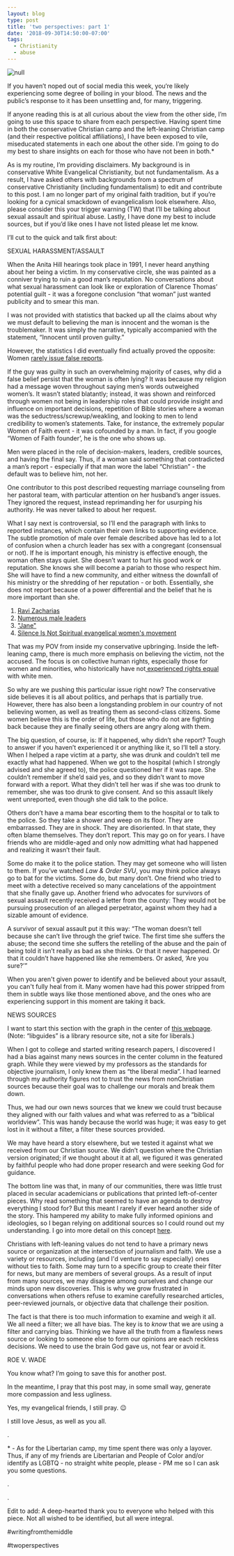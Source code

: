 ```yaml
---
layout: blog
type: post
title: 'two perspectives: part 1'
date: '2018-09-30T14:50:00-07:00'
tags:
  - Christianity
  - abuse
---
```

![null](/images/uploads/pexels-photo-209981.png)

If you haven’t noped out of social media this week, you‘re likely experiencing some degree of boiling in your blood. The news and the public’s response to it has been unsettling and, for many, triggering.

If anyone reading this is at all curious about the view from the other side, I’m going to use this space to share from each perspective. Having spent time in both the conservative Christian camp and the left-leaning Christian camp (and their respective political affiliations), I have been exposed to vile, miseducated statements in each one about the other side. I’m going to do my best to share insights on each for those who have not been in both.*

As is my routine, I’m providing disclaimers. My background is in conservative White Evangelical Christianity, but not fundamentalism. As a result, I have asked others with backgrounds from a spectrum of conservative Christianity (including fundamentalism) to edit and contribute to this post. I am no longer part of my original faith tradition, but if you’re looking for a cynical smackdown of evangelicalism look elsewhere. Also, please consider this your trigger warning (TW) that I’ll be talking about sexual assault and spiritual abuse. Lastly, I have done my best to include sources, but if you’d like ones I have not listed please let me know.

I’ll cut to the quick and talk first about:

SEXUAL HARASSMENT/ASSAULT

When the Anita Hill hearings took place in 1991, I never heard anything about her being a victim. In my conservative circle, she was painted as a conniver trying to ruin a good man’s reputation. No conversations about what sexual harassment can look like or exploration of Clarence Thomas’ potential guilt - it was a foregone conclusion “that woman” just wanted publicity and to smear this man.

I was not provided with statistics that backed up all the claims about why we must default to believing the man is innocent and the woman is the troublemaker. It was simply the narrative, typically accompanied with the statement, “Innocent until proven guilty.”

However, the statistics I did eventually find actually proved the opposite: Women [rarely issue false reports](https://qz.com/980766/the-truth-about-false-rape-accusations/?fbclid=IwAR0OMkyqPZJGMOnbMRS042uq2RPuuGn6i0P5g95s-qu_SSv7YmTTY-L3gtY).

If the guy was guilty in such an overwhelming majority of cases, why did a false belief persist that the woman is often lying? It was because my religion had a message woven throughout saying men’s words outweighed women’s. It wasn’t stated blatantly; instead, it was shown and reinforced through women not being in leadership roles that could provide insight and influence on important decisions, repetition of Bible stories where a woman was the seductress/screwup/weakling, and looking to men to lend credibility to women’s statements. Take, for instance, the extremely popular Women of Faith event - it was cofounded by a man. In fact, if you google “Women of Faith founder’, he is the one who shows up.

Men were placed in the role of decision-makers, leaders, credible sources, and having the final say. Thus, if a woman said something that contradicted a man’s report - especially if that man wore the label “Christian” - the default was to believe him, not her.

One contributor to this post described requesting marriage counseling from her pastoral team, with particular attention on her husband’s anger issues. They ignored the request, instead reprimanding her for usurping his authority. He was never talked to about her request.

What I say next is controversial, so I’ll end the paragraph with links to reported instances, which contain their own links to supporting evidence. The subtle promotion of male over female described above has led to a lot of confusion when a church leader has sex with a congregant (consensual or not). If he is important enough, his ministry is effective enough, the woman often stays quiet. She doesn’t want to hurt his good work or reputation. She knows she will become a pariah to those who respect him. She will have to find a new community, and either witness the downfall of his ministry or the shredding of her reputation - or both. Essentially, she does not report because of a power differential and the belief that he is more important than she.

1. [Ravi Zacharias](http://thewartburgwatch.com/2017/12/04/ravi-zacharias-why-i-dont-think-his-response-at-christianity-today-cleared-things-up/?fbclid=IwAR1xjfpUscNSnVME_JPTJRCxp4ehdHTaO5DG_e-W909yUg6tO1JhhE8z-t8)
2. [Numerous male leaders](https://natesparks130.com/2016/05/19/5-reasons-not-to-support-new-calvinism/amp/?fbclid=IwAR2FIXgbTPiXLdH_N46J3of-k5o6pDbuyOkgdY_Y_lKj8XjLG1GPa34LwL8)
3. ["Jane" ](http://www.patheos.com/blogs/jesuscreed/2017/09/25/janes-story-leaders-failed/?fbclid=IwAR2iAdvpbcC-B_rbU_ypL7t28YOz49CUYRf98PxDJQ_K88fmU9-XQ3Pxeec)
4. [Silence Is Not Spiritual evangelical women's movement](http://www.silenceisnotspiritual.org/news/?fbclid=IwAR3Wsy3cAJqEtqJYw0Hkbx8mlUzdN2-Gyqkud5WjsLKlAK46Zm39OfvukQQ)

That was my POV from inside my conservative upbringing. Inside the left-leaning camp, there is much more emphasis on believing the victim, not the accused. The focus is on collective human rights, especially those for women and minorities, who historically have not[ experienced rights equal](https://interactive.aljazeera.com/aje/2016/us-elections-2016-who-can-vote/index.html?fbclid=IwAR1BxnMhxVcJWC2my8J69xaVKnByzfa1oAonC5PxuEVxO2KM9F-rx9q6iQQ) with white men.

So why are we pushing this particular issue right now? The conservative side believes it is all about politics, and perhaps that is partially true. However, there has also been a longstanding problem in our country of not believing women, as well as treating them as second-class citizens. Some women believe this is the order of life, but those who do not are fighting back because they are finally seeing others are angry along with them.

The big question, of course, is: If it happened, why didn’t she report? Tough to answer if you haven’t experienced it or anything like it, so I’ll tell a story. When I helped a rape victim at a party, she was drunk and couldn’t tell me exactly what had happened. When we got to the hospital (which I strongly advised and she agreed to), the police questioned her if it was rape. She couldn’t remember if she’d said yes, and so they didn’t want to move forward with a report. What they didn’t tell her was if she was too drunk to remember, she was too drunk to give consent. And so this assault likely went unreported, even though she did talk to the police.

Others don’t have a mama bear escorting them to the hospital or to talk to the police. So they take a shower and weep on its floor. They are embarrassed. They are in shock. They are disoriented. In that state, they often blame themselves. They don’t report. This may go on for years. I have friends who are middle-aged and only now admitting what had happened and realizing it wasn’t their fault.

Some do make it to the police station. They may get someone who will listen to them. If you’ve watched _Law & Order SVU_, you may think police always go to bat for the victims. Some do, but many don’t. One friend who tried to meet with a detective received so many cancelations of the appointment that she finally gave up. Another friend who advocates for survivors of sexual assault recently received a letter from the county: They would not be pursuing prosecution of an alleged perpetrator, against whom they had a sizable amount of evidence.

A survivor of sexual assault put it this way: “The woman doesn’t tell because she can’t live through the grief twice. The first time she suffers the abuse; the second time she suffers the retelling of the abuse and the pain of being told it isn’t really as bad as she thinks. Or that it never happened. Or that it couldn’t have happened like she remembers. Or asked, ‘Are you sure?’”

When you aren't given power to identify and be believed about your assault, you can't fully heal from it. Many women have had this power stripped from them in subtle ways like those mentioned above, and the ones who are experiencing support in this moment are taking it back.

NEWS SOURCES

I want to start this section with the graph in the center of [this webpage](https://libguides.com.edu/c.php?g=649909&p=4556556). (Note: “libguides” is a library resource site, not a site for liberals.)

When I got to college and started writing research papers, I discovered I had a bias against many news sources in the center column in the featured graph. While they were viewed by my professors as the standards for objective journalism, I only knew them as “the liberal media”. I had learned through my authority figures not to trust the news from nonChristian sources because their goal was to challenge our morals and break them down.

Thus, we had our own news sources that we knew we could trust because they aligned with our faith values and what was referred to as a “biblical worldview”. This was handy because the world was huge; it was easy to get lost in it without a filter, a filter these sources provided.

We may have heard a story elsewhere, but we tested it against what we received from our Christian source. We didn’t question where the Christian version originated; if we thought about it at all, we figured it was generated by faithful people who had done proper research and were seeking God for guidance.

The bottom line was that, in many of our communities, there was little trust placed in secular academicians or publications that printed left-of-center pieces. Why read something that seemed to have an agenda to destroy everything I stood for? But this meant I rarely if ever heard another side of the story. This hampered my ability to make fully informed opinions and ideologies, so I began relying on additional sources so I could round out my understanding. I go into more detail on this concept [here](https://www.facebook.com/jessica.s.marquis/posts/10155033026867387).

Christians with left-leaning values do not tend to have a primary news source or organization at the intersection of journalism and faith. We use a variety or resources, including (and I'd venture to say especially) ones without ties to faith. Some may turn to a specific group to create their filter for news, but many are members of several groups. As a result of input from many sources, we may disagree among ourselves and change our minds upon new discoveries. This is why we grow frustrated in conversations when others refuse to examine carefully researched articles, peer-reviewed journals, or objective data that challenge their position.

The fact is that there is too much information to examine and weigh it all. We all need a filter; we all have bias. The key is to _know_ that we are using a filter and carrying bias. Thinking we have all the truth from a flawless news source or looking to someone else to form our opinions are each reckless decisions. We need to use the brain God gave us, not fear or avoid it.

ROE V. WADE

You know what? I’m going to save this for another post.

In the meantime, I pray that this post may, in some small way, generate more compassion and less ugliness.

Yes, my evangelical friends, I still pray. 😉

I still love Jesus, as well as you all.

.

\* - As for the Libertarian camp, my time spent there was only a layover. Thus, if any of my friends are Libertarian and People of Color and/or identify as LGBTQ - no straight white people, please - PM me so I can ask you some questions.

.

.

Edit to add: A deep-hearted thank you to everyone who helped with this piece. Not all wished to be identified, but all were integral.

\#writingfromthemiddle

\#twoperspectives

